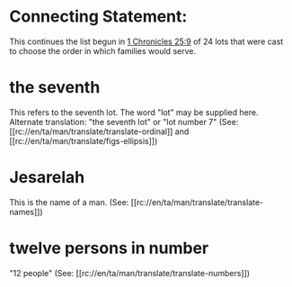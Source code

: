 # Connecting Statement:

This continues the list begun in [1 Chronicles 25:9](../25/09.md) of 24 lots that were cast to choose the order in which families would serve.

# the seventh

This refers to the seventh lot. The word "lot" may be supplied here. Alternate translation: "the seventh lot" or "lot number 7" (See: [[rc://en/ta/man/translate/translate-ordinal]] and [[rc://en/ta/man/translate/figs-ellipsis]])

# Jesarelah

This is the name of a man. (See: [[rc://en/ta/man/translate/translate-names]])

# twelve persons in number

"12 people" (See: [[rc://en/ta/man/translate/translate-numbers]])

